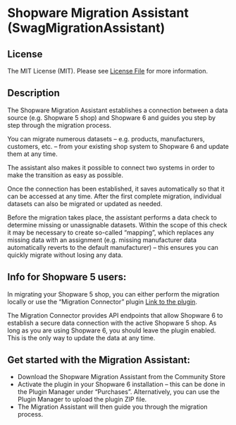 # Shopware Migration Assistant (SwagMigrationAssistant)

## License

The MIT License (MIT). Please see [License File](LICENSE) for more information.

## Description

The Shopware Migration Assistant establishes a connection between a data source (e.g. Shopware 5 shop) and Shopware 6 and guides you step by step through the migration process.

You can migrate numerous datasets – e.g. products, manufacturers, customers, etc. – from your existing shop system to Shopware 6 and update them at any time.

The assistant also makes it possible to connect two systems in order to make the transition as easy as possible.



Once the connection has been established, it saves automatically so that it can be accessed at any time. After the first complete migration, individual datasets can also be migrated or updated as needed.



Before the migration takes place, the assistant performs a data check to determine missing or unassignable datasets. Within the scope of this check it may be necessary to create so-called “mapping”, which replaces any missing data with an assignment (e.g. missing manufacturer data automatically reverts to the default manufacturer) – this ensures you can quickly migrate without losing any data.



## Info for Shopware 5 users:

In migrating your Shopware 5 shop, you can either perform the migration locally or use the “Migration Connector” plugin [Link to the plugin](https://store.shopware.com/search?sSearch=Swag226607479310).



The Migration Connector provides API endpoints that allow Shopware 6 to establish a secure data connection with the active Shopware 5 shop. As long as you are using Shopware 6, you should leave the plugin enabled. This is the only way to update the data at any time.



## Get started with the Migration Assistant:



- Download the Shopware Migration Assistant from the Community Store
- Activate the plugin in your Shopware 6 installation – this can be done in the Plugin Manager under “Purchases”. Alternatively, you can use the Plugin Manager to upload the plugin ZIP file.
- The Migration Assistant will then guide you through the migration process.